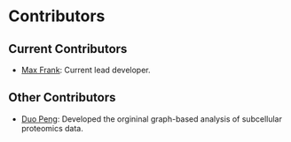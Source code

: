 # Contributors

## Current Contributors
-  [Max Frank](https://github.com/mffrank): Current lead developer.

## Other Contributors
-  [Duo Peng](https://github.com/duopeng): Developed the orgininal graph-based analysis of subcellular proteomics data.
